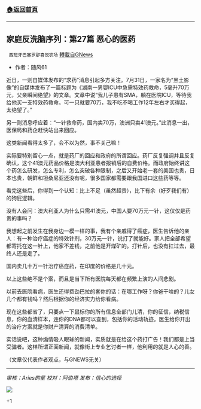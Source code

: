 ###  [:house:返回首頁](https://github.com/ourhimalayas/txt)
---


## 家庭反洗脑序列：第27篇 恶心的医药
` 西班牙巴塞罗那喜悦农场` [轉載自GNews](https://gnews.org/zh-hans/1540823/)

- 作者：随风61


近日，一则自媒体发布的“求药”消息引起多方关注。7月31日，一家名为“黑土影像”的自媒体发布了一篇标题为《湖南一男婴ICU中急需特效药救命，5毫升70万元，父亲瞬间绝望》的文章。文章中说“我儿子患有SMA，躺在医院ICU，等待我给他买一支特效药救命。可一只就要70万，我不吃不喝工作12年左右才买得起，太绝望了。”

另一则消息呼应着：“一针救命药，国内卖70万，澳洲只卖41澳元。”此消息一出，医保局和药企赶快站出来回应。

这类新闻看得太多了，会不以为然，事不关己嘛！

实际要特别留心一点，就是药厂的回应和政府的所谓回应。药厂反复强调并且反复确认，这个41澳元药品价格是澳大利亚患者报销后的自费价格。而政府始终讲这个药怎么研发，怎么专利，怎么突破各种限制，之后又开始老一套的美国也贵，日本也贵，朝鲜和坦桑尼亚还没有呢，很多国家都需要跟我国进口这些药等等。

看完这些后，你得到一个认知：比上不足（虽然超贵），比下有余（好歹我们有）的狗屁逻辑。

没有人会问：澳大利亚人为什么只需41澳元，中国人要70万元一针，这仅仅是药贵的事吗？

我想起之前发生在我身边一模一样的事，我有个亲戚得了癌症，医生告诉他的亲人：有一种治疗癌症的特效针剂，30万元一针，说打了就能好。家人把全部希望都寄托在这一针上，他家不差钱，之前他是开煤矿的。打针后，也没有扛过去，最终人还是走了。

国内卖几十万一针治疗癌症药，在印度的价格是几十元。

以上这些绝不是个案，而且是当下所有医院每天都在频繁上演的人间悲剧。

以前去医院看病，医生还得费劲巴拉的套你的话：在哪工作呀？你爸干啥的？儿女几个都有钱吗？然后根据你的经济实力给你看病。

现在这些都省了，只要点一下鼠标你的所有信息全部门儿清，你的征信，纳税信息，你的血清样本，连你的DNA都可以查到，包括你的活动轨迹。医生给你开出的治疗方案就是你财产清算的消费清单。

实话说吧，这种煽情吸人眼球的新闻，实质就是在给这个药打广告！我们都是上当受骗者。这样所谓正面新闻，就像街上专业乞讨者一样，他利用的就是人心的善。

（文章仅代表作者观点，与GNEWS无关）

* * *

*审核：Aries的星
校对：阿伯塔
发布：信心的选择*

![](https://assets.gnews.org/wp-content/uploads/2021/09/GNEWS_CH..jpeg)

+1

